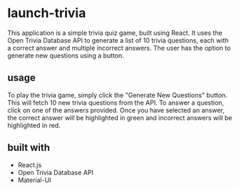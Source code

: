 # launch-trivia

This application is a simple trivia quiz game, built using React. It uses the Open Trivia Database API to generate a list of 10 trivia questions, each with a correct answer and multiple incorrect answers. The user has the option to generate new questions using a button.

## usage

To play the trivia game, simply click the "Generate New Questions" button. This will fetch 10 new trivia questions from the API. To answer a question, click on one of the answers provided. Once you have selected an answer, the correct answer will be highlighted in green and incorrect answers will be highlighted in red.

## built with
- React.js
- Open Trivia Database API
- Material-UI
